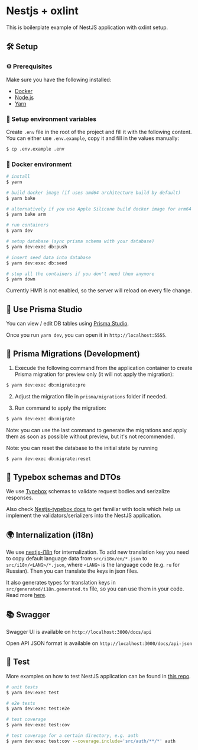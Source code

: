# Nestjs + oxlint

This is boilerplate example of NestJS application with oxlint setup.

## 🛠️ Setup

### ⚙️ Prerequisites

Make sure you have the following installed:

- [Docker](https://www.docker.com/)
- [Node.js](https://nodejs.org/en/)
- [Yarn](https://yarnpkg.com/)

### 🔑 Setup environment variables

Create `.env` file in the root of the project and fill it with the following content. You can either use `.env.example`, copy it and fill in the values manually:

```bash
$ cp .env.example .env
```

### 🐳 Docker environment

```bash
# install
$ yarn

# build docker image (if uses amd64 architecture build by default)
$ yarn bake

# alternatively if you use Apple Silicone build docker image for arm64 architecture with the following command:
$ yarn bake arm

# run containers
$ yarn dev

# setup database (sync prisma schema with your database)
$ yarn dev:exec db:push

# insert seed data into database
$ yarn dev:exec db:seed

# stop all the containers if you don't need them anymore
$ yarn down
```

Currently HMR is not enabled, so the server will reload on every file change.

## 🧬 Use Prisma Studio

You can view / edit DB tables using [Prisma Studio](https://www.prisma.io/studio).

Once you run `yarn dev`, you can open it in `http://localhost:5555`.

## 🧬 Prisma Migrations (Development)

1. Execude the following command from the application container to create Prisma migration for preview only (it will not apply the migration):

```bash
$ yarn dev:exec db:migrate:pre
```

2. Adjust the migration file in `prisma/migrations` folder if needed.

3. Run command to apply the migration:

```bash
$ yarn dev:exec db:migrate
```

Note: you can use the last command to generate the migrations and apply them as soon as possible without preview, but it's not recommended.

Note: you can reset the database to the initial state by running

```bash
$ yarn dev:exec db:migrate:reset
```

## 🧰 Typebox schemas and DTOs

We use [Typebox](https://github.com/sinclairzx81/typebox) schemas to validate request bodies and serizalize responses.

Also check [Nestjs-typebox docs](https://github.com/jayalfredprufrock/nestjs-typebox) to get familiar with tools which help us implement the validators/serializers into the NestJS application.

## 🌍 Internalization (i18n)

We use [nestjs-i18n](https://nestjs-i18n.com/) for internalization. To add new translation key you need to copy default language data from `src/i18n/en/*.json` to `src/i18n/<LANG>/*.json`, where `<LANG>` is the language code (e.g. `ru` for Russian). Then you can translate the keys in json files.

It also generates types for translation keys in `src/generated/i18n.generated.ts` file, so you can use them in your code. Read more [here](https://nestjs-i18n.com/guides/type-safety).

## 📚 Swagger

Swagger UI is available on `http://localhost:3000/docs/api`

Open API JSON format is available on `http://localhost:3000/docs/api-json`

## 🧪 Test

More examples on how to test NestJS application can be found in [this repo](https://github.com/jmcdo29/testing-nestjs/tree/6c77b2a5001a48673c77c9659d985a083354579f/apps/complex-sample).

```bash
# unit tests
$ yarn dev:exec test

# e2e tests
$ yarn dev:exec test:e2e

# test coverage
$ yarn dev:exec test:cov

# test coverage for a certain directory, e.g. auth
$ yarn dev:exec test:cov --coverage.include='src/auth/**/*' auth
```
